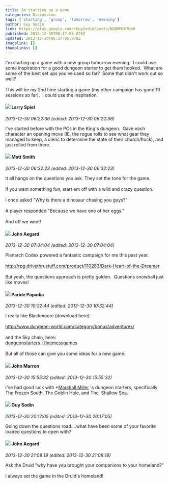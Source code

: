 ```yaml
---
title: Im starting up a game
categories: Discussion
tags: ['starting', 'group', 'tomorrow', 'evening']
author: Guy Sodin
link: https://plus.google.com/+GuySodin/posts/NQ8MMEK7NbH
published: 2013-12-30T06:17:05.876Z
updated: 2013-12-30T06:17:05.876Z
imagelink: []
thumblinks: []
---
```


I&#39;m starting up a game with a new group tomorrow evening.  I could use some inspiration for a good dungeon starter to get them hooked.  What are some of the best set ups you&#39;ve used so far?  Some that didn&#39;t work out so well?<br /><br />This will be my 2nd time starting a game (my other campaign has gone 10 sessions so far).  I could use the inspiration.
<div id='comment z13ojnewfr3wh3xvz22kur2zfxj2hzdti'>
  <h4><img src='{{site.baseurl}}//images/avatars/100147296818432808203_photo.jpg'> Larry Spiel</h4>
      <p><cite>2013-12-30 06:22:36 (edited: 2013-12-30 06:22:36)</cite></p>
        <p>I&#39;ve started before with the PCs in the King&#39;s dungeon.  Gave each character an opening move (IE, the rogue rolls to see what gear they managed to keep, a cleric to determine the state of their church/flock), and just rolled from there.</p>
</div>
        

<div id='comment z13ojnewfr3wh3xvz22kur2zfxj2hzdti'>
  <h4><img src='{{site.baseurl}}//images/avatars/114058978089705547111_photo.jpg'> Matt Smith</h4>
      <p><cite>2013-12-30 06:32:23 (edited: 2013-12-30 06:32:23)</cite></p>
        <p>It all hangs on the questions you ask. They set the tone for the game.<br /><br />If you want something fun, start em off with a wild and crazy question. <br /><br />I once asked &quot;Why is there a dinosaur chasing you guys?&quot;<br /><br />A player responded &quot;Because we have one of her eggs.&quot;<br /><br />And off we went! </p>
</div>
        

<div id='comment z13ojnewfr3wh3xvz22kur2zfxj2hzdti'>
  <h4><img src='{{site.baseurl}}//images/avatars/113677679278469240206_photo.jpg'> John Aegard</h4>
      <p><cite>2013-12-30 07:04:04 (edited: 2013-12-30 07:04:04)</cite></p>
        <p>Planarch Codex powered a fantastic campaign for me this past year.<br /><br /><a href="http://rpg.drivethrustuff.com/product/110283/Dark-Heart-of-the-Dreamer" class="ot-anchor">http://rpg.drivethrustuff.com/product/110283/Dark-Heart-of-the-Dreamer</a><br /><br />But yeah, the questions approach is pretty golden.  Questions snowball just like moves!</p>
</div>
        

<div id='comment z13ojnewfr3wh3xvz22kur2zfxj2hzdti'>
  <h4><img src='{{site.baseurl}}//images/avatars/100891656436184215243_photo.jpg'> Paride Papadia</h4>
      <p><cite>2013-12-30 10:32:44 (edited: 2013-12-30 10:32:44)</cite></p>
        <p>I really like Blackmoore (download here):<br /><br /><a href="http://www.dungeon-world.com/category/bonus/adventures/" class="ot-anchor">http://www.dungeon-world.com/category/bonus/adventures/</a><br /><br />and the Sky chain, here:<br /><a href="https://sites.google.com/site/finemessgames/DWsupplements/dungeonstarters" class="ot-anchor">dungeonstarters | finemessgames</a><br /><br />But all of those can give you some ideas for a new game.</p>
</div>
        

<div id='comment z13ojnewfr3wh3xvz22kur2zfxj2hzdti'>
  <h4><img src='{{site.baseurl}}//images/avatars/100795039225888518108_photo.jpg'> John Marron</h4>
      <p><cite>2013-12-30 15:55:32 (edited: 2013-12-30 15:55:32)</cite></p>
        <p>I&#39;ve had good luck with <span class="proflinkWrapper"><span class="proflinkPrefix">+</span><a class="proflink" href="https://plus.google.com/113927217394445366066" oid="113927217394445366066">Marshall Miller</a></span> &#39;s dungeon starters, specifically The Frozen South, The Goblin Hole, and The  Shallow Sea.</p>
</div>
        

<div id='comment z13ojnewfr3wh3xvz22kur2zfxj2hzdti'>
  <h4><img src='{{site.baseurl}}//images/avatars/108941275253004747705_photo.jpg'> Guy Sodin</h4>
      <p><cite>2013-12-30 20:17:05 (edited: 2013-12-30 20:17:05)</cite></p>
        <p>Going down the questions road....what have been some of your favorite loaded questions to open with?</p>
</div>
        

<div id='comment z13ojnewfr3wh3xvz22kur2zfxj2hzdti'>
  <h4><img src='{{site.baseurl}}//images/avatars/113677679278469240206_photo.jpg'> John Aegard</h4>
      <p><cite>2013-12-30 21:08:19 (edited: 2013-12-30 21:08:19)</cite></p>
        <p>Ask the Druid &quot;why have you brought your companions to your homeland?&quot;<br /><br />I always set the game in the Druid&#39;s homeland!</p>
</div>
        